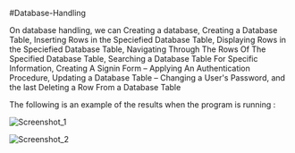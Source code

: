 #Database-Handling

On database handling, we can Creating a database, Creating a Database Table, Inserting Rows in the Speciefied Database Table, Displaying Rows in the Speciefied Database Table,  Navigating Through The Rows Of The Specified Database Table, Searching a Database Table For Specific Information, Creating A Signin Form – Applying An Authentication Procedure, Updating a Database Table – Changing a User's Password, and the last Deleting a Row From a Database Table

The following is an example of the results when the program is running :

![Screenshot_1](https://user-images.githubusercontent.com/108938947/178106514-3ecda466-fab0-4ec8-8937-32cfb521b3b4.png)

![Screenshot_2](https://user-images.githubusercontent.com/108938947/178106518-e2661339-f8bc-4208-a126-2b67fac69272.png)
